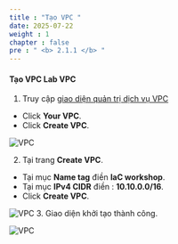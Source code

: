 ```yaml
---
title : "Tạo VPC "
date: 2025-07-22
weight : 1 
chapter : false
pre : " <b> 2.1.1 </b> "
---
```



#### Tạo VPC **Lab VPC**
1. Truy cập [giao diện quản trị dịch vụ VPC](https://console.aws.amazon.com/vpc/home)
  + Click **Your VPC**.
  + Click **Create VPC**.

![VPC](/images/imageAWS/vpc1.png)

2. Tại trang **Create VPC**.
  + Tại mục **Name tag** điền **IaC workshop**.
  + Tại mục **IPv4 CIDR** điền : **10.10.0.0/16**.
  + Click **Create VPC**.

![VPC](/images/imageAWS/vpc2.png)
 3. Giao diện khởi tạo thành công.

![VPC](/images/imageAWS/vpc3.png)

